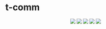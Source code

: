 # t-comm


<p align="center">
  <img src="https://img.shields.io/travis/com/novlan1/t-comm">
  <img src="https://img.shields.io/npm/dw/t-comm">
  <img src="https://img.shields.io/npm/v/t-comm">
  <img src="https://img.shields.io/npm/l/t-comm">
  <img src="https://img.shields.io/codecov/c/github/novlan1/t-comm">
</p>


